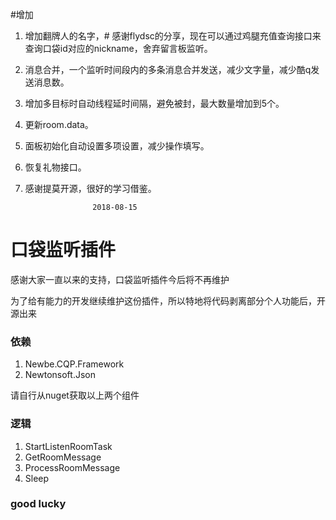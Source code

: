 #增加
1. 增加翻牌人的名字，# 感谢flydsc的分享，现在可以通过鸡腿充值查询接口来查询口袋id对应的nickname，舍弃留言板监听。
2. 消息合并，一个监听时间段内的多条消息合并发送，减少文字量，减少酷q发送消息数。
3. 增加多目标时自动线程延时间隔，避免被封，最大数量增加到5个。
4. 更新room.data。
5. 面板初始化自动设置多项设置，减少操作填写。
6. 恢复礼物接口。
7. 感谢提莫开源，很好的学习借鉴。

                      2018-08-15

# 口袋监听插件
<p>感谢大家一直以来的支持，口袋监听插件今后将不再维护</p>
<p>为了给有能力的开发继续维护这份插件，所以特地将代码剥离部分个人功能后，开源出来</p>

### 依赖
1. Newbe.CQP.Framework
2. Newtonsoft.Json
<p>请自行从nuget获取以上两个组件</p>

### 逻辑
1. StartListenRoomTask
2. GetRoomMessage
3. ProcessRoomMessage
4. Sleep

### good lucky


